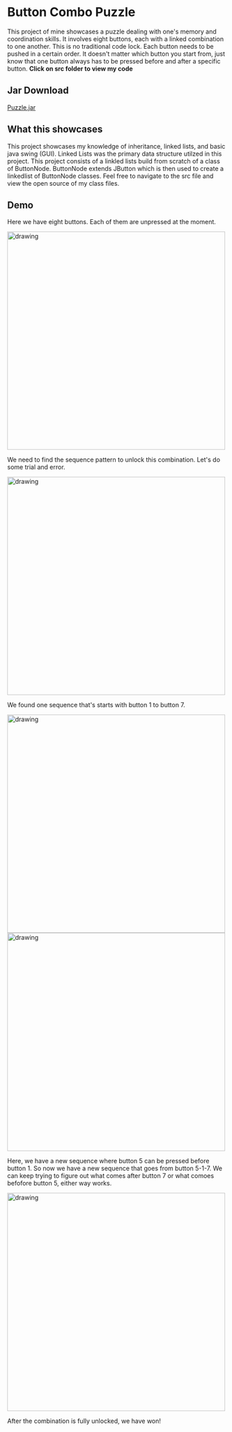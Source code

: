 # **Button Combo Puzzle**

This project of mine showcases a puzzle dealing with one's memory and coordination skills. It involves eight buttons, each with a linked combination to one another.
This is no traditional code lock. Each button needs to be pushed in a certain order. It doesn't matter which button you start from, just know that one button always has to be pressed before and after a specific button. 
**Click on src folder to view my code**

## **Jar Download**

[Puzzle.jar](https://github.com/abdulnad/ButtonComboPuzzleJAVA/raw/main/Puzzle.jar)

## **What this showcases**

This project showcases my knowledge of inheritance, linked lists, and basic java swing (GUI). Linked Lists was the primary data structure utilzed in this project. This project consists of a linkled lists build from scratch of a class of ButtonNode. ButtonNode extends JButton which is then used to create a linkedlist of ButtonNode classes. Feel free to navigate to the src file and view the open source of my class files. 

## **Demo**

Here we have eight buttons. Each of them are unpressed at the moment.

<img src="https://i.imgur.com/rqipHgG.png" alt="drawing" length = "400" width="500"/>

We need to find the sequence pattern to unlock this combination. Let's do some trial and error.

<img src="https://media.giphy.com/media/xn8TbcrB8s6JLf94Eb/giphy.gif" alt="drawing" length = "400" width="500"/>

We found one sequence that's starts with button 1 to button 7.

<img src="https://media.giphy.com/media/g6N5rGjOUknIJQGMEn/giphy.gif" alt="drawing" length = "400" width="500"/> <img src="https://media.giphy.com/media/Xg4VWSo7ldlkIymBgI/giphy.gif" alt="drawing" length = "400" width="500"/>

Here, we have a new sequence where button 5 can be pressed before button 1. So now we have a new sequence that goes from button 5-1-7. We can keep trying to figure out what comes after button 7 or what comoes befofore button 5, either way works.

<img src="https://i.imgur.com/OCoXkfV.png" alt="drawing" length = "400" width="500"/>

After the combination is fully unlocked, we have won!








